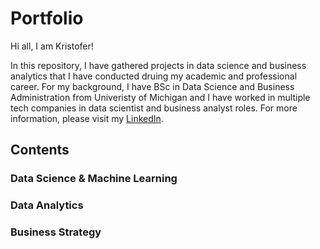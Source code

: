# Portfolio
Hi all, I am Kristofer!

In this repository, I have gathered projects in data science and business analytics that I have conducted druing my academic and professional career. For my background, I have BSc in Data Science and Business Administration from Univeristy of Michigan and I have worked in multiple tech companies in data scientist and business analyst roles. For more information, please visit my [LinkedIn](https://www.linkedin.com/in/kristofer-siimar-b87035173/). 

## Contents
  ### Data Science & Machine Learning

  ### Data Analytics

  ### Business Strategy
